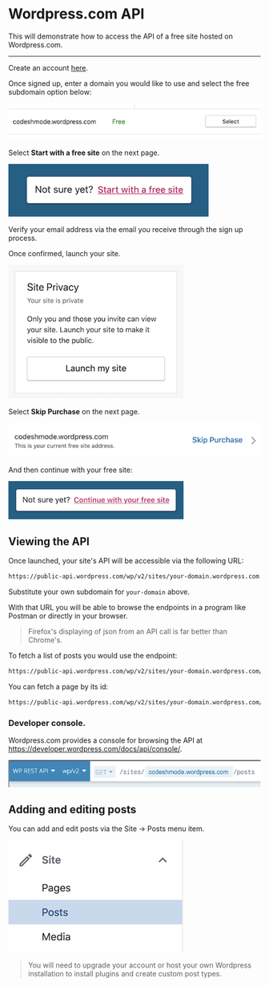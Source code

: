 # Wordpress.com API

This will demonstrate how to access the API of a free site hosted on Wordpress.com.

---

Create an account <a href="https://wordpress.com/start/user?ref=logged-out-homepage-lp" target="_blank">here</a>.

Once signed up, enter a domain you would like to use and select the free subdomain option below:

![Wordpress.com subdomain](/images/wordpress/wp-subdomain.png "700")

Select <b>Start with a free site</b> on the next page.

![Wordpress.com free site](/images/wordpress/wp-free-site.png "400")

Verify your email address via the email you receive through the sign up process.

Once confirmed, launch your site.

![Wordpress.com launch site](/images/wordpress/wp-launch-site.png "350")

Select <b>Skip Purchase</b> on the next page.

![Wordpress.com skip purchase](/images/wordpress/wp-skip-purchase.png "350")

And then continue with your free site:

![Wordpress.com continue with free site](/images/wordpress/wp-continue-with-free-site.png "350")

## Viewing the API

Once launched, your site's API will be accessible via the following URL:

```html
https://public-api.wordpress.com/wp/v2/sites/your-domain.wordpress.com
```

Substitute your own subdomain for `your-domain` above.

With that URL you will be able to browse the endpoints in a program like Postman or directly in your browser.

> Firefox's displaying of json from an API call is far better than Chrome's.

To fetch a list of posts you would use the endpoint:

```html
https://public-api.wordpress.com/wp/v2/sites/your-domain.wordpress.com/posts
```

You can fetch a page by its id:

```html
https://public-api.wordpress.com/wp/v2/sites/your-domain.wordpress.com/pages/8
```

### Developer console.

Wordpress.com provides a console for browsing the API at <a href="https://developer.wordpress.com/docs/api/console/">https://developer.wordpress.com/docs/api/console/</a>.

![Wordpress.com dev console](/images/wordpress/wp-com-console.png "350")

## Adding and editing posts

You can add and edit posts via the Site -> Posts menu item.

![Wordpress.com site menu](/images/wordpress/wp-site-menu.png "350")

> You will need to upgrade your account or host your own Wordpress installation to install plugins and create custom post types.
